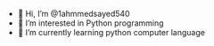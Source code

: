 - 👋 Hi, I’m @1ahmmedsayed540
- 👀 I’m interested in Python programming 
- 🌱 I’m currently learning python computer language
<!---
1ahmmedsayed540/1ahmmedsayed540 is a ✨ special ✨ repository because its `README.md` (this file) appears on your GitHub profile.
You can click the Preview link to take a look at your changes.
--->
